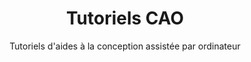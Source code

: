 ---
title: Tutoriels CAO
subtitle: Tutoriels d'aides à la conception assistée par ordinateur
layout: tutorial-category
type: cao
show_sidebar: false
hero_height: is-small
sort: title
---